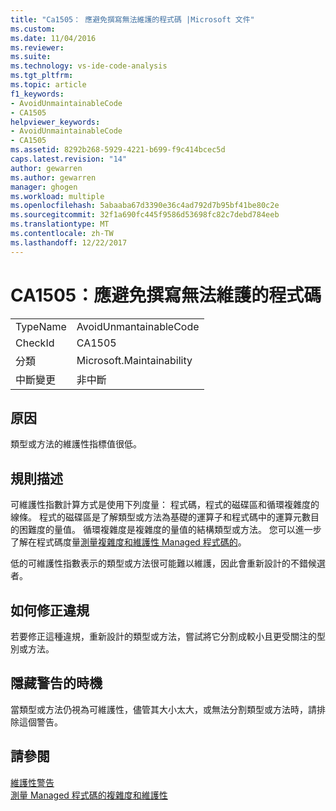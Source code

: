 ```yaml
---
title: "Ca1505： 應避免撰寫無法維護的程式碼 |Microsoft 文件"
ms.custom: 
ms.date: 11/04/2016
ms.reviewer: 
ms.suite: 
ms.technology: vs-ide-code-analysis
ms.tgt_pltfrm: 
ms.topic: article
f1_keywords:
- AvoidUnmaintainableCode
- CA1505
helpviewer_keywords:
- AvoidUnmaintainableCode
- CA1505
ms.assetid: 8292b268-5929-4221-b699-f9c414bcec5d
caps.latest.revision: "14"
author: gewarren
ms.author: gewarren
manager: ghogen
ms.workload: multiple
ms.openlocfilehash: 5abaaba67d3390e36c4ad792d7b95bf41be80c2e
ms.sourcegitcommit: 32f1a690fc445f9586d53698fc82c7debd784eeb
ms.translationtype: MT
ms.contentlocale: zh-TW
ms.lasthandoff: 12/22/2017
---
```

# <a name="ca1505-avoid-unmaintainable-code"></a>CA1505：應避免撰寫無法維護的程式碼
|||  
|-|-|  
|TypeName|AvoidUnmantainableCode|  
|CheckId|CA1505|  
|分類|Microsoft.Maintainability|  
|中斷變更|非中斷|  
  
## <a name="cause"></a>原因  
 類型或方法的維護性指標值很低。  
  
## <a name="rule-description"></a>規則描述  
 可維護性指數計算方式是使用下列度量： 程式碼，程式的磁碟區和循環複雜度的線條。 程式的磁碟區是了解類型或方法為基礎的運算子和程式碼中的運算元數目的困難度的量值。 循環複雜度是複雜度的量值的結構類型或方法。 您可以進一步了解在程式碼度量[測量複雜度和維護性 Managed 程式碼的](../code-quality/measuring-complexity-and-maintainability-of-managed-code.md)。  
  
 低的可維護性指數表示的類型或方法很可能難以維護，因此會重新設計的不錯候選者。  
  
## <a name="how-to-fix-violations"></a>如何修正違規  
 若要修正這種違規，重新設計的類型或方法，嘗試將它分割成較小且更受關注的型別或方法。  
  
## <a name="when-to-suppress-warnings"></a>隱藏警告的時機  
 當類型或方法仍視為可維護性，儘管其大小太大，或無法分割類型或方法時，請排除這個警告。  
  
## <a name="see-also"></a>請參閱  
 [維護性警告](../code-quality/maintainability-warnings.md)   
 [測量 Managed 程式碼的複雜度和維護性](../code-quality/measuring-complexity-and-maintainability-of-managed-code.md)